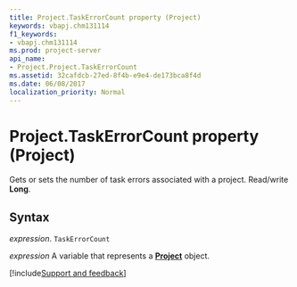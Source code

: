 ```yaml
---
title: Project.TaskErrorCount property (Project)
keywords: vbapj.chm131114
f1_keywords:
- vbapj.chm131114
ms.prod: project-server
api_name:
- Project.Project.TaskErrorCount
ms.assetid: 32cafdcb-27ed-8f4b-e9e4-de173bca8f4d
ms.date: 06/08/2017
localization_priority: Normal
---
```



# Project.TaskErrorCount property (Project)

Gets or sets the number of task errors associated with a project. Read/write  **Long**.


## Syntax

_expression_. `TaskErrorCount`

_expression_ A variable that represents a **[Project](project.project.md)** object.

[!include[Support and feedback](~/includes/feedback-boilerplate.md)]